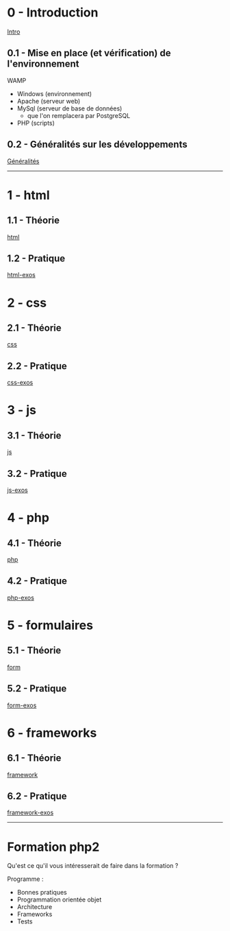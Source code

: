 # 0 - Introduction

[Intro](0/intro.md)

## 0.1 -	Mise en place (et vérification) de l'environnement

WAMP

* Windows (environnement)
* Apache (serveur web)
* MySql (serveur de base de données)
	- que l'on remplacera par PostgreSQL
* PHP (scripts)

## 0.2 - Généralités sur les développements

[Généralités](0/generalites.md)

---

# 1 - html

## 1.1 - Théorie

[html](1/html.md)

## 1.2 - Pratique

[html-exos](1/exos.md)

# 2 - css

## 2.1 - Théorie

[css](2/css.md)

## 2.2 - Pratique

[css-exos](2/exos.md)

# 3 - js

## 3.1 - Théorie

[js](3/js.md)

## 3.2 - Pratique

[js-exos](3/exos.md)

# 4 - php

## 4.1 - Théorie

[php](4/php.md)

## 4.2 - Pratique

[php-exos](4/exos.md)

# 5 - formulaires

## 5.1 - Théorie

[form](5/form.md)

## 5.2 - Pratique

[form-exos](5/exos.md)

# 6 - frameworks

## 6.1 - Théorie

[framework](6/framework.md)

## 6.2 - Pratique

[framework-exos](6/exos.md)

---

# Formation php2

Qu'est ce qu'il vous intéresserait de faire dans la formation ?

Programme :

* Bonnes pratiques
* Programmation orientée objet
* Architecture
* Frameworks
* Tests
